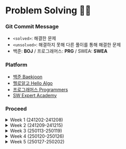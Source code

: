 # Problem Solving ✍🏻

### Git Commit Message
- `<solved>`: 해결한 문제<br>
- `<unsolved>`: 해결하지 못해 다른 풀이를 통해 해결한 문제
- 백준: **BOJ** / 프로그래머스: **PRG** / SWEA: **SWEA**

### Platform
- [백준 Baekjoon](https://www.acmicpc.net)
- [헬로알고 Hello Algo](https://study.helloalgo.co.kr/shop/)
- [프로그래머스 Programmers](https://www.programmers.co.kr)
- [SW Expert Academy](https://swexpertacademy.com/main/main.do)

### Proceed
  <details>
  <summary>Week 1 (241202-241208) </summary>
  <div>
  <br/>
    
  | 문제 | 레벨 | 코드 |
  | :----------- | :-----------: | :-----------: |
  | [백준_10870_피보나치수5](https://www.acmicpc.net/problem/10870) | **BRONZE II** | [✔](https://github.com/StopSoo/PS/blob/2f2abf36d04a434126f8ed9d908a3ea1fd3cde46/baekjoon/week-1/피보나치수5.py) |
  | [백준_10951_A + B - 4](https://www.acmicpc.net/problem/10951) | **BRONZE V** | [✔](https://github.com/StopSoo/PS/blob/main/baekjoon/week-1/A%2BB-4.py) |
  | [백준_10172_개](https://www.acmicpc.net/problem/10172) | **BRONZE V** | [✔](https://github.com/StopSoo/PS/blob/main/baekjoon/week-1/개.py) |
  | [백준_10171_고양이](https://www.acmicpc.net/problem/10171) | **BRONZE V** | [✔](https://github.com/StopSoo/PS/blob/main/baekjoon/week-1/고양이.py) |
  | [백준_2588_곱셈](https://www.acmicpc.net/problem/2588) | **SILVER I** | [✔](https://github.com/StopSoo/PS/blob/main/baekjoon/week-1/곱셈.py) |
  | [백준_6603_로또](https://www.acmicpc.net/problem/6603) | **GOLD IV** | [✔](https://github.com/StopSoo/PS/blob/main/baekjoon/week-1/로또.py) |
  | [백준_10974_모든 순열](https://www.acmicpc.net/problem/10974) | **SILVER III** |  [✔](https://github.com/StopSoo/PS/blob/main/baekjoon/week-1/모든순열.py) |
  | [백준_15552_빠른 A+B](https://www.acmicpc.net/problem/15552) | **BRONZE IV** | [✔](https://github.com/StopSoo/PS/blob/main/baekjoon/week-1/빠른A%2BB.py) |
  | [백준_2884_알람시계](https://www.acmicpc.net/problem/2884) | **BRONZE III** | [✔](https://github.com/StopSoo/PS/blob/main/baekjoon/week-1/알람시계.py) |
  | [백준_1759_암호 만들기](https://www.acmicpc.net/problem/1759) | **GOLD V** | [✔](https://github.com/StopSoo/PS/blob/main/baekjoon/week-1/암호만들기.py) |
  | [백준_2525_오븐시계](https://www.acmicpc.net/problem/2525) | **BRONZE III** | [✔](https://github.com/StopSoo/PS/blob/main/baekjoon/week-1/오븐시계.py) |
  | [백준_2753_윤년](https://www.acmicpc.net/problem/2753) | **BRONZE V** | [✔](https://github.com/StopSoo/PS/blob/main/baekjoon/week-1/윤년.py) |
  | [백준_2480_주사위 세 개](https://www.acmicpc.net/problem/2480) | **BRONZE IV** | [✔](https://github.com/StopSoo/PS/blob/main/baekjoon/week-1/주사위세개.py) |
  | [백준_4779_칸토어 집합](https://www.acmicpc.net/problem/4779) | **SILVER III** | [✔](https://github.com/StopSoo/PS/blob/main/baekjoon/week-1/칸토어집합.py) |
  | [백준_6603_로또](https://www.acmicpc.net/problem/6603) | **GOLD IV** | [✔](https://github.com/StopSoo/PS/blob/main/baekjoon/week-1/로또.py) |

  </div>
  </details>

  <details>
  <summary>Week 2 (241209-241215)</summary>
  <div>
  <br/>
    
  | 문제 | 레벨 | 코드 |
  | :----------- | :-----------: | :-----------: |
  | [백준_2562_최댓값](https://www.acmicpc.net/problem/2562) | **BRONZE III** | [✔](https://github.com/StopSoo/PS/blob/main/baekjoon/week-2/최댓값.py) |
  | [백준_11650_좌표 정렬하기](https://www.acmicpc.net/problem/11650) | **SILVER V** | [✔](https://github.com/StopSoo/PS/blob/main/baekjoon/week-2/좌표정렬하기.py) |
  | [백준_2503_숫자 야구](https://www.acmicpc.net/problem/2503) | **SILVER III** | [x](https://github.com/StopSoo/PS/blob/main/baekjoon/week-2/숫자야구.py) |
  | [백준_10807_개수 세기](https://www.acmicpc.net/problem/10807) | **BRONZE V** | [✔](https://github.com/StopSoo/PS/blob/main/baekjoon/week-2/개수세기.py) |
  | [백준_10871_X보다 작은 수](https://www.acmicpc.net/problem/10871) | **BRONZE V** | [✔](https://github.com/StopSoo/PS/blob/main/baekjoon/week-2/X보다작은수.py) |
  | [백준_23246_Sport Climbing Combined](https://www.acmicpc.net/problem/23246) | **SILVER V** | [✔](https://github.com/StopSoo/PS/blob/main/baekjoon/week-2/SportClimbingCombined.py) |
  </div>
  </details>

  <details>
  <summary>Week 3 (250113-250119)</summary>
  <div>
  <br/>
    
  | 문제 | 레벨 | 코드 |
  | :----------- | :-----------: | :-----------: |
  | [백준_1461_도서관](https://www.acmicpc.net/problem/1461) | **GOLD IV** | [x](https://github.com/StopSoo/PS/blob/main/baekjoon/week-3/도서관.py) |
  | [백준_5585_거스름돈](https://www.acmicpc.net/problem/5585) | **BRONZE II** | [✔](https://github.com/StopSoo/PS/blob/main/baekjoon/week-3/거스름돈.py) |
  | [백준_1182_부분수열의 합](https://www.acmicpc.net/problem/1182) | **SILVER II** | [✔](https://github.com/StopSoo/PS/blob/main/baekjoon/week-3/부분수열의합.py) |
  | [백준_1026_보물](https://www.acmicpc.net/problem/1026) | **SILVER IV** | [✔](https://github.com/StopSoo/PS/blob/main/baekjoon/week-3/보물.py) |
  | [백준_1342_행운의 문자열](https://www.acmicpc.net/problem/1342) | **SILVER I** | [✔](https://github.com/StopSoo/PS/blob/main/baekjoon/week-3/행운의문자열.py) |
  | [프로그래머스_LV.0_9로 나눈 나머지](https://school.programmers.co.kr/learn/courses/30/lessons/181914) | **LV.0** | [✔](https://github.com/StopSoo/PS/blob/main/2025-PS/week-3/%5BLV.0%5D%209로나눈나머지.py) |
  | [프로그래머스_LV.0_대소문자 바꿔서 출력하기](https://school.programmers.co.kr/learn/courses/30/lessons/181949) | **LV.0** | [✔](https://github.com/StopSoo/PS/blob/main/2025-PS/week-3/%5BLV.0%5D%20대소문자%20바꿔서%20출력하기.py) |
  | [프로그래머스_LV.0_등차수열의 특정한 항만 더하기](https://school.programmers.co.kr/learn/courses/30/lessons/181931) | **LV.0** | [✔](https://github.com/StopSoo/PS/blob/main/2025-PS/week-3/%5BLV.0%5D%20등차수열의특정한항만더하기.py) |
  | [프로그래머스_LV.0_수열과 구간 쿼리2](https://school.programmers.co.kr/learn/courses/30/lessons/181923) | **LV.0** | [✔](https://github.com/StopSoo/PS/blob/main/2025-PS/week-3/%5BLV.0%5D%20수열과구간쿼리2.py) |
  | [프로그래머스_LV.0_조건 문자열](https://school.programmers.co.kr/learn/courses/30/lessons/181934) | **LV.0** | [✔](https://github.com/StopSoo/PS/blob/main/2025-PS/week-3/%5BLV.0%5D%20조건문자열.py) |
  | [프로그래머스_LV.0_코드 처리하기](https://school.programmers.co.kr/learn/courses/30/lessons/181932) | **LV.0** | [✔](https://github.com/StopSoo/PS/blob/main/2025-PS/week-3/%5BLV.0%5D%20코드처리하기.py) |
  </div>
  </details>

  <details>
  <summary>Week 4 (250120-250126)</summary>
  <div>
  <br/>
    
  | 문제 | 레벨 | 코드 |
  | :----------- | :-----------: | :-----------: |
  | [프로그래머스_LV.0_A 강조하기](https://school.programmers.co.kr/learn/courses/30/lessons/181874) | **LV.0** | [✔](https://github.com/StopSoo/PS/blob/main/2025-PS/week-4/%5BLV.0%5D%20A강조하기.py) |
  | [프로그래머스_LV.0_가까운 1 찾기](https://school.programmers.co.kr/learn/courses/30/lessons/181898) | **LV.0** | [✔](https://github.com/StopSoo/PS/blob/main/2025-PS/week-4/%5BLV.0%5D%20가까운1찾기.py) |
  | [프로그래머스_LV.0_길이에 따른 연산](https://school.programmers.co.kr/learn/courses/30/lessons/181879) | **LV.0** | [✔](https://github.com/StopSoo/PS/blob/main/2025-PS/week-4/%5BLV.0%5D%20길이에따른연산.py) |
  | [프로그래머스_LV.0_문자 개수 세기](https://school.programmers.co.kr/learn/courses/30/lessons/181902) | **LV.0** | [✔](https://github.com/StopSoo/PS/blob/main/2025-PS/week-4/%5BLV.0%5D%20문자개수세기.py) |
  | [프로그래머스_LV.0_문자열 뒤집기](https://school.programmers.co.kr/learn/courses/30/lessons/181905) | **LV.0** | [✔](https://github.com/StopSoo/PS/blob/main/2025-PS/week-4/%5BLV.0%5D%20문자열뒤집기.py) |
  | [프로그래머스_LV.0_문자열이 몇 번 등장하는지 세기](https://school.programmers.co.kr/learn/courses/30/lessons/181871) | **LV.0** | [✔](https://github.com/StopSoo/PS/blob/main/2025-PS/week-4/%5BLV.0%5D%20문자열이몇번등장하는지세기.py) |
  | [프로그래머스_LV.0_배열 만들기 2](https://school.programmers.co.kr/learn/courses/30/lessons/181921) | **LV.0** | [✔](https://github.com/StopSoo/PS/blob/main/2025-PS/week-4/%5BLV.0%5D%20배열만들기2.py) |
  | [프로그래머스_LV.0_배열 만들기 4](https://school.programmers.co.kr/learn/courses/30/lessons/181918) | **LV.0** | [✔](https://github.com/StopSoo/PS/blob/main/2025-PS/week-4/%5BLV.0%5D%20배열만들기4.py) |
  | [프로그래머스_LV.0_왼쪽 오른쪽](https://school.programmers.co.kr/learn/courses/30/lessons/181890) | **LV.0** | [✔](https://github.com/StopSoo/PS/blob/main/2025-PS/week-4/%5BLV.0%5D%20왼쪽오른쪽.py) |
  | [프로그래머스_LV.0_주사위 게임 2](https://school.programmers.co.kr/learn/courses/30/lessons/181930) | **LV.0** | [✔](https://github.com/StopSoo/PS/blob/main/2025-PS/week-4/%5BLV.0%5D%20주사위게임2.py) |
  | [프로그래머스_LV.0_특정 문자 제거하기](https://school.programmers.co.kr/learn/courses/30/lessons/120826) | **LV.0** | [✔](https://github.com/StopSoo/PS/blob/main/2025-PS/week-4/%5BLV.0%5D%20특정문자제거하기.py) |
  </div>
  </details>

  <details>
  <summary>Week 5 (250127-250202)</summary>
  <div>
  <br/>
    
  | 문제 | 레벨 | 코드 |
  | :----------- | :-----------: | :-----------: |
  | [프로그래머스_LV.0_0 떼기](https://school.programmers.co.kr/learn/courses/30/lessons/181847) | **LV.0** | [✔](https://github.com/StopSoo/PS/blob/main/2025-PS/week-5/%5BLV.0%5D%200떼기.py) |
  | [프로그래머스_LV.0_가까운 수](https://school.programmers.co.kr/learn/courses/30/lessons/120890) | **LV.0** | [✔](https://github.com/StopSoo/PS/blob/main/2025-PS/week-5/%5BLV.0%5D%20가까운수.py) |
  | [프로그래머스_LV.0_날짜 비교하기](https://school.programmers.co.kr/learn/courses/30/lessons/181838) | **LV.0** | [✔](https://github.com/StopSoo/PS/blob/main/2025-PS/week-5/%5BLV.0%5D%20날짜비교하기.py) |
  | [프로그래머스_LV.0_다항식 더하기](https://school.programmers.co.kr/learn/courses/30/lessons/120863) | **LV.0** | [✔](https://github.com/StopSoo/PS/blob/main/2025-PS/week-5/%5BLV.0%5D%20다항식더하기.py) |
  | [프로그래머스_LV.0_문자열 밀기](https://school.programmers.co.kr/learn/courses/30/lessons/120921) | **LV.0** | [✔](https://github.com/StopSoo/PS/blob/main/2025-PS/week-5/%5BLV.0%5D%20문자열밀기.py) |
  | [프로그래머스_LV.0_배열의 길이를 2의 거듭제곱으로 만들기](https://school.programmers.co.kr/learn/courses/30/lessons/181857) | **LV.0** | [✔](https://github.com/StopSoo/PS/blob/main/2025-PS/week-5/%5BLV.0%5D%20배열의길이를2의거듭제곱으로만들기.py) |
  | [프로그래머스_LV.0_세 개의 구분자](https://school.programmers.co.kr/learn/courses/30/lessons/181862) | **LV.0** | [✔](https://github.com/StopSoo/PS/blob/main/2025-PS/week-5/%5BLV.0%5D%20세개의구분자.py) |
  | [프로그래머스_LV.0_숨어있는 숫자의 덧셈(2)](https://school.programmers.co.kr/learn/courses/30/lessons/120864) | **LV.0** | [x](https://github.com/StopSoo/PS/blob/main/2025-PS/week-5/%5BLV.0%5D%20숨어있는숫자의덧셈(2).py) |
  | [프로그래머스_LV.0_옷 가게 할인 받기](https://school.programmers.co.kr/learn/courses/30/lessons/120818/solution_groups) | **LV.0** | [✔](https://github.com/StopSoo/PS/blob/main/2025-PS/week-5/%5BLV.0%5D%20옷가게할인받기.py) |
  | [프로그래머스_LV.0_원하는 문자열 찾기](https://school.programmers.co.kr/learn/courses/30/lessons/181878) | **LV.0** | [✔](https://github.com/StopSoo/PS/blob/main/2025-PS/week-5/%5BLV.0%5D%20원하는문자열찾기.py) |
  | [프로그래머스_LV.0_중복된 문자 제거](https://school.programmers.co.kr/learn/courses/30/lessons/120888) | **LV.0** | [x](https://github.com/StopSoo/PS/blob/main/2025-PS/week-5/%5BLV.0%5D%20중복된문자제거.py) |
  | [프로그래머스_LV.0_진료 순서 정하기](https://school.programmers.co.kr/learn/courses/30/lessons/120835) | **LV.0** | [x](https://github.com/StopSoo/PS/blob/main/2025-PS/week-5/%5BLV.0%5D%20진료순서정하기.py) |
  | [프로그래머스_LV.0_최댓값 만들기(2)](https://school.programmers.co.kr/learn/courses/30/lessons/120862) | **LV.0** | [x](https://github.com/StopSoo/PS/blob/main/2025-PS/week-5/%5BLV.0%5D%20최댓값만들기(2).py) |
  | [프로그래머스_LV.0_특정 문자열로 끝나는 가장 긴 부분 문자열 찾기](https://school.programmers.co.kr/learn/courses/30/lessons/181872) | **LV.0** | [✔](https://github.com/StopSoo/PS/blob/main/2025-PS/week-5/%5BLV.0%5D%20특정문자열로끝나는가장긴부분문자열찾기.py) |
  | [프로그래머스_LV.1_3진법 뒤집기](https://school.programmers.co.kr/learn/courses/30/lessons/68935) | **LV.1** | [✔](https://github.com/StopSoo/PS/blob/main/2025-PS/week-5/%5BLV.1%5D%203진법%20뒤집기.py) |
  | [프로그래머스_LV.1_가운데 글자 가져오기](https://school.programmers.co.kr/learn/courses/30/lessons/12903) | **LV.1** | [✔](https://github.com/StopSoo/PS/blob/main/2025-PS/week-5/%5BLV.1%5D%20가운데글자가져오기.py) |
  | [프로그래머스_LV.1_가장 가까운 같은 글자](https://school.programmers.co.kr/learn/courses/30/lessons/142086) | **LV.1** | [✔](https://github.com/StopSoo/PS/blob/main/2025-PS/week-5/%5BLV.1%5D%20가장가까운같은글자.py) |
  | [프로그래머스_LV.1_문자열 내 마음대로 정렬하기](https://school.programmers.co.kr/learn/courses/30/lessons/12915) | **LV.1** | [✔](https://github.com/StopSoo/PS/blob/main/2025-PS/week-5/%5BLV.1%5D%20문자열내마음대로정렬하기.py) |
  | [프로그래머스_LV.1_삼총사](https://school.programmers.co.kr/learn/courses/30/lessons/131705) | **LV.1** | [✔](https://github.com/StopSoo/PS/blob/main/2025-PS/week-5/%5BLV.1%5D%20삼총사.py) |
  | [프로그래머스_LV.1_숫자 문자열과 영단어](https://school.programmers.co.kr/learn/courses/30/lessons/81301) | **LV.1** | [✔](https://github.com/StopSoo/PS/blob/main/2025-PS/week-5/%5BLV.1%5D%20숫자문자열과영단어.py) |
  | [프로그래머스_LV.1_예산](https://school.programmers.co.kr/learn/courses/30/lessons/12982) | **LV.1** | [✔](https://github.com/StopSoo/PS/blob/main/2025-PS/week-5/%5BLV.1%5D%20예산.py) |
  | [프로그래머스_LV.1_이상한 문자 만들기](https://school.programmers.co.kr/learn/courses/30/lessons/12930) | **LV.1** | [✔](https://github.com/StopSoo/PS/blob/main/2025-PS/week-5/%5BLV.1%5D%20이상한문자만들기.py) |
  | [프로그래머스_LV.1_카드 뭉치](https://school.programmers.co.kr/learn/courses/30/lessons/159994) | **LV.1** | [✔](https://github.com/StopSoo/PS/blob/main/2025-PS/week-5/%5BLV.1%5D%20카드뭉치.py) |
  | [프로그래머스_LV.1_행렬의 덧셈](https://school.programmers.co.kr/learn/courses/30/lessons/12950) | **LV.1** | [✔](https://github.com/StopSoo/PS/blob/main/2025-PS/week-5/%5BLV.1%5D%20행렬의덧셈.py) |
  </div>
  </details>
